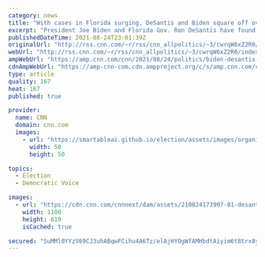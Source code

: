 ```yaml
---
category: news
title: "With cases in Florida surging, DeSantis and Biden square off over coronavirus response "
excerpt: "President Joe Biden and Florida Gov. Ron DeSantis have found their chosen rhetorical rivals in the fight against the coronavirus: each other. And neither seems eager to back down anytime soon.\n    \n"
publishedDateTime: 2021-08-24T23:01:39Z
originalUrl: "http://rss.cnn.com/~r/rss/cnn_allpolitics/~3/cwrqW6xZ2R0/index.html"
webUrl: "http://rss.cnn.com/~r/rss/cnn_allpolitics/~3/cwrqW6xZ2R0/index.html"
ampWebUrl: "https://amp.cnn.com/cnn/2021/08/24/politics/biden-desantis-coronavirus/index.html"
cdnAmpWebUrl: "https://amp-cnn-com.cdn.ampproject.org/c/s/amp.cnn.com/cnn/2021/08/24/politics/biden-desantis-coronavirus/index.html"
type: article
quality: 167
heat: 167
published: true

provider:
  name: CNN
  domain: cnn.com
  images:
    - url: "https://smartableai.github.io/election/assets/images/organizations/cnn.com-50x50.jpg"
      width: 50
      height: 50

topics:
  - Election
  - Democratic Voice

images:
  - url: "https://cdn.cnn.com/cnnnext/dam/assets/210824173907-01-desantis-biden-split-super-tease.jpg"
    width: 1100
    height: 619
    isCached: true

secured: "SuMMl0YYzV69CJ3uhABqwFCihu4A6Tz/elAjHYOgWfAMHbdtAiyim6t8trx8ywp3wkF1qWWT47eCYPg66OkSBamVYl1jZLoE1AKt0SJBAlQ1NB90hYlxt+cRFzBBMvVKnn+C8Q6TsvZfgM/paq8MzfCeMhyD5TuO53g0GMTRr7N0PMz65GbY01IZt0RY/Ueq8gu2EvQhel2Qw9h0ZB3ETkXmQKj2RcahphK83k6zNwtybGFm9ESKKrnkbShSo1rJgB9MbZ+/WHb3HO7Fe1hqYbrRQWI9oXMMJBUSe2uIu9AL8JjRfhI987CLGW8Kn6BOXEUibN4Op/xChDSX0YRyAFztuIhPs/P2Uxg/k0GglcM=;2mW/tIqJVMKqJqRvAVI1VA=="
---
```


